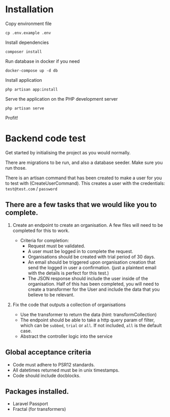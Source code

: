 # Installation

Copy environment file
```
cp .env.example .env
```

Install dependencies
```
composer install
```

Run database in docker if you need
```
docker-compose up -d db
```

Install application
```
php artisan app:install
```

Serve the application on the PHP development server
```
php artisan serve
```
Profit!

# Backend code test

Get started by initialising the project as you would normally.

There are migrations to be run, and also a database seeder. Make sure you run those.

There is an artisan command that has been created to make a user for you to test with (CreateUserCommand).
This creates a user with the credentials: `test@test.com` / `password`

## There are a few tasks that we would like you to complete.

1. Create an endpoint to create an organisation. A few files will need to be completed for this to work.
    - Criteria for completion:
        - Request must be validated.
        - A user must be logged in to complete the request.
        - Organisations should be created with trial period of 30 days.
        - An email should be triggered upon organisation creation that send the logged in user a confirmation. (just a plaintext email with the details is perfect for this test.)
        - The JSON response should include the user inside of the organisation. Half of this has been completed, you will need to create a transformer for the User and include the data that you believe to be relevant.

2. Fix the code that outputs a collection of organisations
    - Use the transformer to return the data (hint: transformCollection)
    - The endpoint should be able to take a http query param of filter, which can be `subbed`, `trial` or `all`. If not included, `all` is the default case.
    - Abstract the controller logic into the service


## Global acceptance criteria

- Code must adhere to PSR12 standards.
- All datetimes returned must be in unix timestamps.
- Code should include docblocks.

## Packages installed.

- Laravel Passport
- Fractal (for transformers)
